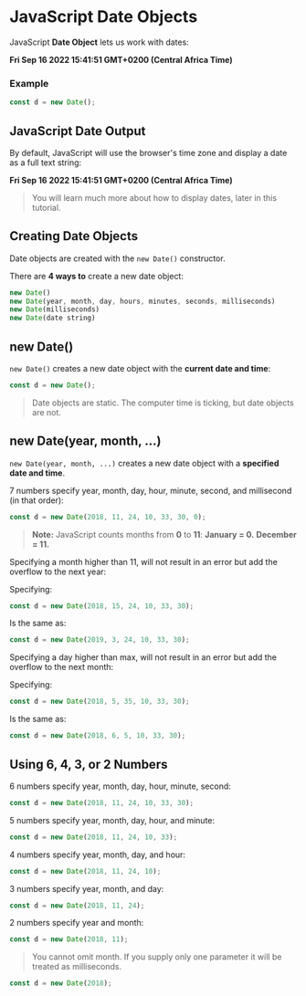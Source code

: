 # JavaScript Date Objects

JavaScript **Date Object** lets us work with dates:

**Fri Sep 16 2022 15:41:51 GMT+0200 (Central Africa Time)**

### Example

```javascript
const d = new Date();
```

## JavaScript Date Output

By default, JavaScript will use the browser's time zone and display a date as a full text string:

**Fri Sep 16 2022 15:41:51 GMT+0200 (Central Africa Time)**

> You will learn much more about how to display dates, later in this tutorial.

## Creating Date Objects

Date objects are created with the `new Date()` constructor.

There are **4 ways to** create a new date object:

```javascript
new Date()
new Date(year, month, day, hours, minutes, seconds, milliseconds)
new Date(milliseconds)
new Date(date string)
```

## new Date()

`new Date()` creates a new date object with the **current date and time**:

```javascript
const d = new Date();
```

> Date objects are static. The computer time is ticking, but date objects are not.

## new Date(year, month, ...)

`new Date(year, month, ...)` creates a new date object with a **specified date and time**.

7 numbers specify year, month, day, hour, minute, second, and millisecond (in that order):

```javascript
const d = new Date(2018, 11, 24, 10, 33, 30, 0);
```

> **Note:** JavaScript counts months from **0** to **11**:
> **January = 0.**
> **December = 11.**

Specifying a month higher than 11, will not result in an error but add the overflow to the next year:

Specifying:

```javascript
const d = new Date(2018, 15, 24, 10, 33, 30);
```

Is the same as:

```javascript
const d = new Date(2019, 3, 24, 10, 33, 30);
```

Specifying a day higher than max, will not result in an error but add the overflow to the next month:

Specifying:

```javascript
const d = new Date(2018, 5, 35, 10, 33, 30);
```

Is the same as:

```javascript
const d = new Date(2018, 6, 5, 10, 33, 30);
```

## Using 6, 4, 3, or 2 Numbers

6 numbers specify year, month, day, hour, minute, second:

```javascript
const d = new Date(2018, 11, 24, 10, 33, 30);
```

5 numbers specify year, month, day, hour, and minute:

```javascript
const d = new Date(2018, 11, 24, 10, 33);
```

4 numbers specify year, month, day, and hour:

```javascript
const d = new Date(2018, 11, 24, 10);
```

3 numbers specify year, month, and day:

```javascript
const d = new Date(2018, 11, 24);
```

2 numbers specify year and month:

```javascript
const d = new Date(2018, 11);
```

> You cannot omit month. If you supply only one parameter it will be treated as milliseconds.

```javascript
const d = new Date(2018);
```